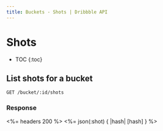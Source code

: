 ```yaml
---
title: Buckets - Shots | Dribbble API
---
```


# Shots

* TOC
{:toc}

## List shots for a bucket

    GET /bucket/:id/shots

### Response

<%= headers 200 %>
<%= json(:shot) { |hash| [hash] } %>
